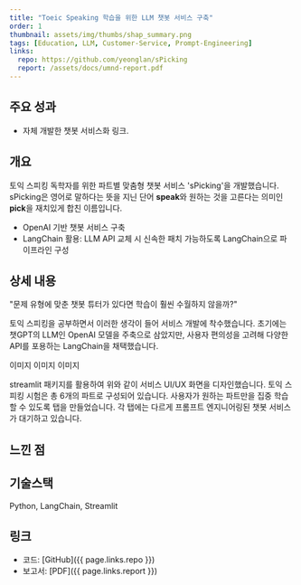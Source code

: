 ```yaml
---
title: "Toeic Speaking 학습을 위한 LLM 챗봇 서비스 구축"
order: 1
thumbnail: assets/img/thumbs/shap_summary.png
tags: [Education, LLM, Customer-Service, Prompt-Engineering]
links:
  repo: https://github.com/yeonglan/sPicking
  report: /assets/docs/umnd-report.pdf
---
```


## 주요 성과
- 자체 개발한 챗봇 서비스화
링크.


## 개요
토익 스피킹 독학자를 위한 파트별 맞춤형 챗봇 서비스 'sPicking'을 개발했습니다.
sPicking은 영어로 말하다는 뜻을 지닌 단어 **speak**와 원하는 것을 고른다는 의미인 **pick**을 재치있게 합친 이름입니다.

- OpenAI 기반 챗봇 서비스 구축
- LangChain 활용: LLM API 교체 시 신속한 패치 가능하도록 LangChain으로 파이프라인 구성


## 상세 내용
"문제 유형에 맞춘 챗봇 튜터가 있다면 학습이 훨씬 수월하지 않을까?"

토익 스피킹을 공부하면서 이러한 생각이 들어 서비스 개발에 착수했습니다.
초기에는 챗GPT의 LLM인 OpenAI 모델을 주축으로 삼았지만, 사용자 편의성을 고려해 다양한 API를 포용하는 LangChain을 채택했습니다.


이미지
이미지
이미지


streamlit 패키지를 활용하여 위와 같이 서비스 UI/UX 화면을 디자인했습니다.
토익 스피킹 시험은 총 6개의 파트로 구성되어 있습니다. 사용자가 원하는 파트만을 집중 학습할 수 있도록 탭을 만들었습니다.
각 탭에는 다르게 프롬프트 엔지니어링된 챗봇 서비스가 대기하고 있습니다.




## 느낀 점



## 기술스택
Python, LangChain, Streamlit


## 링크
- 코드: [GitHub]({{ page.links.repo }})
- 보고서: [PDF]({{ page.links.report }})

